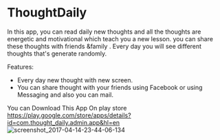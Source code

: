 # ThoughtDaily
In this app, you can read daily new thoughts and all the thoughts are energetic and motivational which teach
you a new lesson. you can share these thoughts with friends &family .
Every day you will see different thoughts that's generate randomly.

Features:
* Every day new thought with new screen.
* You can share thought with your friends using Facebook or using Messaging and also you can mail.

You can Download This App On play store
https://play.google.com/store/apps/details?id=com.thought_daily.admin.app&hl=en
![screenshot_2017-04-14-23-44-06-134](https://user-images.githubusercontent.com/15173289/43542128-d1f53508-95e9-11e8-9473-62d4e543ced9.jpeg)
